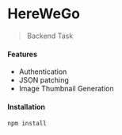 # HereWeGo

> Backend Task

#### Features

* Authentication
* JSON patching
* Image Thumbnail Generation

#### Installation

    npm install
